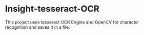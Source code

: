# Insight-tesseract-OCR
This project uses tesseract OCR Engine and OpenCV for character recognition and saves it in a file.
